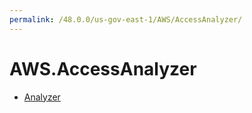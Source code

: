 ```yaml
---
permalink: /48.0.0/us-gov-east-1/AWS/AccessAnalyzer/
---
```


# AWS.AccessAnalyzer



* [Analyzer](Analyzer.md)